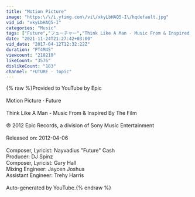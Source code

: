 ```yaml
---
title: "Motion Picture"
image: "https:\/\/i.ytimg.com\/vi\/xkyLbHAQ5-I\/hqdefault.jpg"
vid_id: "xkyLbHAQ5-I"
categories: "Music"
tags: ["Future","フューチャー","Think Like A Man - Music From & Inspired By The Film"]
date: "2021-11-24T21:27:42+03:00"
vid_date: "2017-04-12T12:32:22Z"
duration: "PT4M4S"
viewcount: "218210"
likeCount: "3576"
dislikeCount: "183"
channel: "FUTURE - Topic"
---
```

{% raw %}Provided to YouTube by Epic<br /><br />Motion Picture · Future<br /><br />Think Like A Man - Music From &amp; Inspired By The Film<br /><br />℗ 2012 Epic Records, a division of Sony Music Entertainment<br /><br />Released on: 2012-04-06<br /><br />Composer, Lyricist: Nayvadius &quot;Future&quot; Cash<br />Producer: DJ Spinz<br />Composer, Lyricist: Gary Hall<br />Mixing  Engineer: Jaycen Joshua<br />Assistant  Engineer: Trehy Harris<br /><br />Auto-generated by YouTube.{% endraw %}
